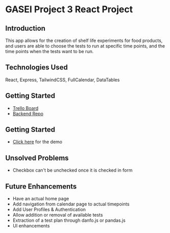 # GASEI Project 3 React Project

## Introduction
This app allows for the creation of shelf life experiments for food products, and users are able to choose the tests to run at specific time points, and the time points when the tests want to be run.

## Technologies Used
React, Express, TailwindCSS, FullCalendar, DataTables

## Getting Started
- [Trello Board](https://trello.com/b/HEFu5tIW/gasei-project-3)
- [Backend Repo](https://github.com/itsIpN/project-3-backend)

## Getting Started
- [Click here](https://react-shelf-life-frontend.netlify.app/) for the demo


## Unsolved Problems
- Checkbox can't be unchecked once it is checked in form

## Future Enhancements
- Have an actual home page
- Add navigation from calendar page to actual timepoints
- Add User Profiles & Authentication
- Allow addition or removal of available tests
- Extraction of a test plan through danfo.js or pandas.js
- UI enhancements